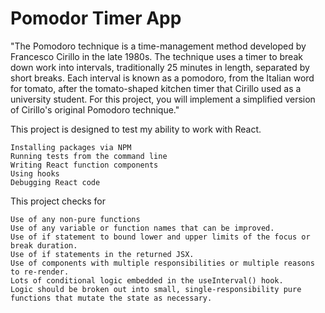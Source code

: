 # Pomodor Timer App


"The Pomodoro technique is a time-management method developed by Francesco Cirillo in the late 1980s. The technique uses a timer to break down work into intervals, traditionally 25 minutes in length, separated by short breaks. Each interval is known as a pomodoro, from the Italian word for tomato, after the tomato-shaped kitchen timer that Cirillo used as a university student. For this project, you will implement a simplified version of Cirillo's original Pomodoro technique."

This project is designed to test my ability to work with React.
```
Installing packages via NPM
Running tests from the command line
Writing React function components
Using hooks
Debugging React code
```
This project checks for 

```
Use of any non-pure functions
Use of any variable or function names that can be improved.
Use of if statement to bound lower and upper limits of the focus or break duration. 
Use of if statements in the returned JSX. 
Use of components with multiple responsibilities or multiple reasons to re-render. 
Lots of conditional logic embedded in the useInterval() hook.
Logic should be broken out into small, single-responsibility pure functions that mutate the state as necessary.
```

